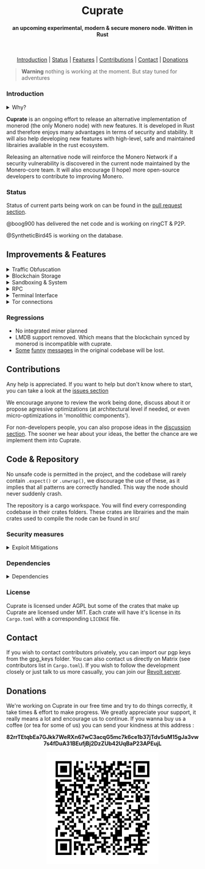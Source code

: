 <h1 align=center> Cuprate </h1>
<h4 align=center> an upcoming experimental, modern & secure monero node. Written in Rust </h4>

&nbsp;
<p align="center">
  <a href="#introduction">Introduction</a> |
  <a href="#status">Status</a> |
  <a href="#improvements--features">Features</a> |
  <a href="#contributions">Contributions</a> |
  <a href="#contact">Contact</a> |
  <a href="#donations">Donations</a>
</p>
  
> **Warning** nothing is working at the moment. But stay tuned for adventures

<h3>Introduction</h3>
<details>
  
  <summary>Why?</summary>
  
Monero is actively used across the world and gains more and more users through the years. Unfortunately, it is clearly targeted by numerous adversaries with different set of resources. As of now we are targeted by media disinformation, other cryptocurrency communities & even governements. The life of the project depends now on our efforts to make Monero usable by anyone while also remaining resilient against an attack.

The current state of Monero development is encouraging. Farcaster & COMIT have successfully developed XMR<>BTC Atomic Swap, ETH<>XMR bridge is on the way, and other are draft. Not only is it a great addition to the UX but it also give Monero resilience by developing ways for people to access it if it were to be banned. Seraphis is on the way to make Monero even more private and p2pool is now mature and actively used.

We can clearly applaud all the efforts that have been done. But there is still works to do. For example, we still don't have a way to use traffic obfuscation to bypass DPI. Without, it'll be easy for governements to dramatically reduce access to the Monero network, and by that reduce the number of people that can escape financial surveillance.
</details>
  
**Cuprate** is an ongoing effort to release an alternative implementation of monerod (the only Monero node) with new features. It is developed in Rust and therefore enjoys many advantages in terms of security and stability. It will also help developing new features with high-level, safe and maintained librairies available in the rust ecosystem. 

Releasing an alternative node will reinforce the Monero Network if a security vulnerability is discovered in the current node maintained by the Monero-core team. It will also encourage (I hope) more open-source developers to contribute to improving Monero. 

  
### Status

Status of current parts being work on can be found in the [pull request section](https://github.com/SyntheticBird45/cuprate/pulls).

@boog900 has delivered the net code and is working on ringCT & P2P.

@SyntheticBird45 is working on the database.

 ## Improvements & Features
  
  <details> <summary>Traffic Obfuscation</summary> </br> Different protocol to bypass DPI will be available, such as with a proposal for <a href="https://github.com/vtnerd/monero/blob/docs_p2p_e2e/docs/LEVIN_PROTOCOL.md#encryption">Levin protocol</a> (TLS based, see https://github.com/monero-project/monero/issues/7078) and QUIC <a href="https://github.com/syncthing/syncthing/pull/5737">like Syncthing have done</a>, but with offset and timing mitigations. Unless the monero-core team decide to implement these protocols, they'll only by available between cuprate peers.</details>
  
  <details> <summary>Blockchain Storage</summary> </br>LMDB is replaced by MDBX, a spiritual successor of LMDB with insane performance, already used by the reth Ethereum's rust client. HSE (Heterogeneous Storage Engine for Micron, optimized for SSD & random writes & reads) is also going to be implemented, as a more dsitributed and scalable alternative. </details>
  
<details> <summary>Sandboxing & System</summary> </br> 
- For Linux : There will be maintained SELinux/Apparmor policy for this node for major linux distributions. It will internally use seccomp to limit syscalls being used. Landlock is also going to be setup in order to improve isolation of the node with rest of the OS.
</br>- For Windows : It still need some research but we could use capability primitives & WinAPI to limit access to certain system functions.
</br>- For macOS : There is unfortunately no library to setup some isolation, as Apple seems to have deprecated Seatbelt.
</details>
  
<details> <summary>RPC</summary> </br> ZeroMQ as well as gRPC will be available to communicate with the node. Powered by tonic library from Tokio</details>
  
<details> <summary>Terminal Interface</summary> </br> More accessible interface based on the excellent <a href="https://lib.rs/crates/tui">tui</a> library. There will be Geolocation of peers on map, VPN Detection, Ressource usages, statistics etc... </details>
  
<details> <summary>Tor connections</summary> </br> arti_client library will be embedded to make possible connections to tor peers without a system daemon or proxy (for the moment arti_client can't handle onion services, but it'll certainly in the near future). i2p support is not planned at the moment</details>

### Regressions

- No integrated miner planned
- LMDB support removed. Which means that the blockchain synced by monerod is incompatible with cuprate.
- [Some](https://github.com/monero-project/monero/blob/c5d10a4ac43941fe7f234d487f6dd54996a9aa33/src/wallet/wallet2.cpp#L3930) [funny](https://github.com/monero-project/monero/blob/c5d10a4ac43941fe7f234d487f6dd54996a9aa33/src/common/dns_utils.cpp#L134) [messages](https://github.com/monero-project/monero/blob/c5d10a4ac43941fe7f234d487f6dd54996a9aa33/src/common/util.cpp#L602) in the original codebase will be lost.

## Contributions

Any help is appreciated. If you want to help but don't know where to start, you can take a look at the [issues section](https://github.com/SyntheticBird45/cuprate/issues) 

We encourage anyone to review the work being done, discuss about it or propose agressive optimizations (at architectural level if needed, or even micro-optimizations in 'monolithic components').

For non-developers people, you can also propose ideas in the [discussion section](https://github.com/SyntheticBird45/cuprate/discussions). The sooner we hear about your ideas, the better the chance are we implement them into Cuprate.

## Code & Repository

No unsafe code is permitted in the project, and the codebase will rarely contain `.expect()` or `.unwrap()`, we discourage the use
of these, as it implies that all patterns are correctly handled. This way the node should never suddenly crash.

The repository is a cargo workspace. You will find every corresponding codebase in their crates folders. These crates are librairies and the main crates used to compile the node can be found in src/

### Security measures
<details><summary>Exploit Mitigations</summary></br>
As specified in the cargo.toml, cuprate releases are compiled with several rustflags & cargoflags to improve binary security:

</br><details><summary>Debug informations are cleared & symbols are stripped.</summary></br>
Even if the source code is available, sometimes you can find bugs in a program by looking at the metadata left by the compiler at assembly level. Stipping these metadata help mitigating some vulnerability analysis. Of course someone could recompile it without these flags. The same way some people could tunes some compilation flags if they decide to compile it by themselves. But it is likely to change call hierarchy and other data that could ruin a potential vulnerability. </details> 
<details><summary>In case of panic, the node immediately abort.</summary></br>
This isn't to be annoying. This is security measure. Most of the times, exploits are designed to use vulnerabilities that don't crash the targeted process but is definitely modifying it's behavior. In such case, where a function doesn't end properly, the sanest way to deal with it, is to stop all the threads immediately. If you don't, you risk to trigger a vulnerability or execute potential malware code.</details>
<details><summary>Forward-Edge <a href="https://en.wikipedia.org/wiki/Control-flow_integrity">Control-Flow Integrity</a></summary></br>
This is an exploit mitigation that can be enable in GCC & LLVM to fight against <a href="https://en.wikipedia.org/wiki/Return-oriented_programming">Return-oriented programming</a>. This isn't enabled by default in Rust, because to make a rop chain you need first to corrupt a pointer (which is *normally* impossible), but since we focus on security it's worth enabling it. CFI is basically a combination of added code to verify if the program is respecting it's functions call hierarchy or if its calling part of the binary it shouldn't do.</details>
<details><summary>Compiling as a <a href="https://en.wikipedia.org/wiki/Position-independent_code">Position Indepent Executable</a></summary></br>
This is a type of executable that permit its machine code to be executed regardless of it's address layout by dynamically playing with its global offset table. This way, functions called each others based on offset instead of absolute address. It permit better security because at each execution the address being used in the execution stack change. This is great to make a potential exploit unreliable on targeted machines.</details>
<details><summary>Using stack-protector=all</summary></br> Stack protector are a set of strategy used by LLVM & GCC to detect buffer overflow & general memory corruption. By setting it as all, we tell LLVM to enable this strategy to all functions. Making it as difficult as possible to corrupt memory without being detected (=abort).
</details>
</details>

### Dependencies

<details>
<summary>Dependencies</summary>

| Dependencies |   Reason    |
|----------------|-----------|
| monero-rs        | Used to define monero's type and serialize/deserialize data. 
| serde                  | serialize/deserialize support. 
| thiserror            | used to Derive(Error) in the codebase.
| libmdbx        | safe wrapper for mdbx implementation.

</details>

### License

Cuprate is licensed under AGPL but some of the crates that make up Cuprate are licensed under MIT. Each crate will have it's license in its `Cargo.toml` with a corresponding `LICENSE` file.


## Contact

If you wish to contact contributors privately, you can import our pgp keys from the gpg_keys folder. You can also contact us directly on Matrix (see contributors list in `Cargo.toml`). If you wish to follow the development closely or just talk to us more casually, you can join our [Revolt server](https://rvlt.gg/DZtCpfW1).</br>

## Donations

We're working on Cuprate in our free time and try to do things correctly, it take times & effort to make progress. We greatly appreciate your support, it really means a lot and encourage us to continue. If you wanna buy us a coffee (or tea for some of us) you can send your kindness at this address : </br><p align=center><strong>82rrTEtqbEa7GJkk7WeRXn67wC3acqG5mc7k6ce1b37jTdv5uM15gJa3vw7s4fDuA31BEufjBj2DzZUb42UqBaP23APEujL</strong></p>

<div align=center><img src="https://github.com/Cuprate/cuprate/raw/best-readme-ever/qr-code.png"></img></div>
